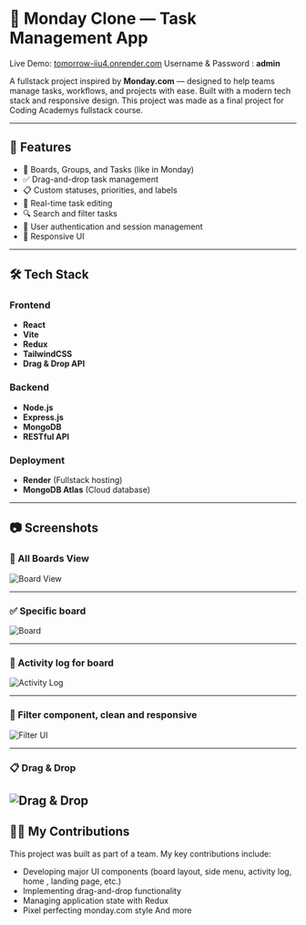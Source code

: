 # 📅 Monday Clone — Task Management App

Live Demo: [tomorrow-iiu4.onrender.com](https://tomorrow-iiu4.onrender.com)
Username & Password : **admin**

A fullstack project inspired by **Monday.com** — designed to help teams manage tasks, workflows, and projects with ease. Built with a modern tech stack and responsive design.
This project was made as a final project for Coding Academys fullstack course.

---

## 🚀 Features

- 🧩 Boards, Groups, and Tasks (like in Monday)
- ✅ Drag-and-drop task management
- 📋 Custom statuses, priorities, and labels
- 📝 Real-time task editing
- 🔍 Search and filter tasks
- 🔐 User authentication and session management
- 🌈 Responsive UI

---

## 🛠️ Tech Stack

### Frontend
- **React**
- **Vite**
- **Redux**
- **TailwindCSS**
- **Drag & Drop API**

### Backend
- **Node.js**
- **Express.js**
- **MongoDB**
- **RESTful API**

### Deployment
- **Render** (Fullstack hosting)
- **MongoDB Atlas** (Cloud database)

---

## 📷 Screenshots

### 🧩 All Boards View
![Board View](https://i.imgur.com/DirajBF.png)

---

### ✅ Specific board
![Board](https://i.imgur.com/75OgShm.png)

---

### 📝 Activity log for board
![Activity Log](https://i.imgur.com/ABX5ZBr.png)

---

### 🎨 Filter component, clean and responsive
![Filter UI](https://i.imgur.com/FKtU1AQ.png)

---

### 📋 Drag & Drop
![Drag & Drop](https://i.imgur.com/gGUoeeC.gif)
---

## 👨‍💻 My Contributions

This project was built as part of a team. My key contributions include:
- Developing major UI components (board layout, side menu, activity log, home , landing page, etc.)
- Implementing drag-and-drop functionality
- Managing application state with Redux
- Pixel perfecting monday.com style
  And more

